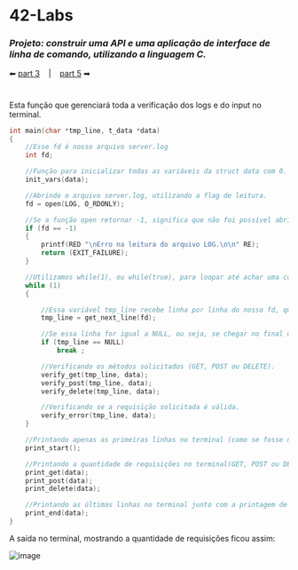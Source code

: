<h1>42-Labs</h1>

### _Projeto: construir uma API e uma aplicação de interface de linha de comando, utilizando a linguagem C._

 ⬅ [part 3](https://github.com/42sp/42labs-selection-process-v2-Vinicius-Santoro/blob/main/42-labs/readmes/3.moongose.md) &nbsp;&nbsp;&nbsp;|&nbsp;&nbsp;&nbsp; [part 5](https://github.com/42sp/42labs-selection-process-v2-Vinicius-Santoro/blob/main/42-labs/readmes/5.init_vars.md) ➡

<h1></h1>

Esta função que gerenciará toda a verificação dos logs e do input no terminal.

```c
int	main(char *tmp_line, t_data *data)
{
    //Esse fd é nosso arquivo server.log
	int	fd;

    //Função para inicializar todas as variáveis da struct data com 0.
	init_vars(data);

    //Abrindo o arquivo server.log, utilizando a flag de leitura.
	fd = open(LOG, O_RDONLY);

    //Se a função open retornar -1, significa que não foi possível abrir o arquivo solicitado.
	if (fd == -1)
	{
		printf(RED "\nErro na leitura do arquivo LOG.\n\n" RE);
		return (EXIT_FAILURE);
	}

    //Utilizamos while(1), ou while(true), para loopar até achar uma condição de parada, que no nosso caso será mostrada na linha xx.
	while (1)
	{

        //Essa variável tmp_line recebe linha por linha do nosso fd, que é o server.log
		tmp_line = get_next_line(fd);

        //Se essa linha for igual a NULL, ou seja, se chegar no final do fd, sairemos do while e prosseguiremos para a próxima função.
		if (tmp_line == NULL)
			break ;

        //Verificando os métodos solicitados (GET, POST ou DELETE).
		verify_get(tmp_line, data);
		verify_post(tmp_line, data);
		verify_delete(tmp_line, data);

        //Verificando se a requisição solicitada é válida.
		verify_error(tmp_line, data);
	}

    //Printando apenas as primeiras linhas no terminal (como se fosse nosso cabeçalho).
	print_start();

    //Printando a quantidade de requisições no terminal(GET, POST ou DELETE).
	print_get(data);
	print_post(data);
	print_delete(data);

    //Printando as últimas linhas no terminal junto com a printagem de erro.
	print_end(data);
}
```
A saída no terminal, mostrando a quantidade de requisições ficou assim:

![image](https://user-images.githubusercontent.com/83036509/155864208-142f2162-091c-4a5e-b7bc-437cc648a92d.png)
